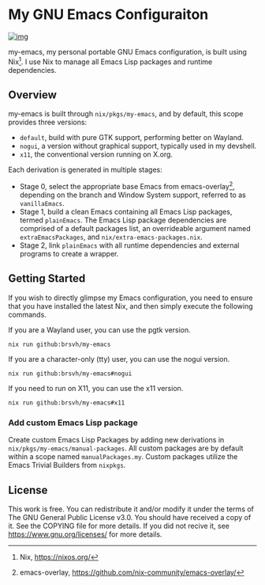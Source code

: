 # My GNU Emacs Configuraiton

[![img](https://img.shields.io/badge/cachix-brsvh-blue.svg)](https://brsvh.cachix.org)

my-emacs, my personal portable GNU Emacs configuration, is built using
Nix[^1]. I use Nix to manage all Emacs Lisp packages and runtime
dependencies.

## Overview

my-emacs is built through `nix/pkgs/my-emacs`, and by default, this
scope provides three versions:

- `default`, build with pure GTK support, performing better on Wayland.
- `nogui`, a version without graphical support, typically used in my
  devshell.
- `x11`, the conventional version running on X.org.

Each derivation is generated in multiple stages:

- Stage 0, select the appropriate base Emacs from emacs-overlay[^2],
  depending on the branch and Window System support, referred to as
  `vanillaEmacs`.
- Stage 1, build a clean Emacs containing all Emacs Lisp packages,
  termed `plainEmacs`. The Emacs Lisp package dependencies are comprised
  of a default packages list, an overrideable argument named
  `extraEmacsPackages`, and `nix/extra-emacs-packages.nix`.
- Stage 2, link `plainEmacs` with all runtime dependencies and external
  programs to create a wrapper.

## Getting Started

If you wish to directly glimpse my Emacs configuration, you need to
ensure that you have installed the latest Nix, and then simply execute
the following commands.

If you are a Wayland user, you can use the pgtk version.

``` shell
nix run github:brsvh/my-emacs
```

If you are a character-only (tty) user, you can use the nogui version.

``` shell
nix run github:brsvh/my-emacs#nogui
```

If you need to run on X11, you can use the x11 version.

``` shell
nix run github:brsvh/my-emacs#x11
```

### Add custom Emacs Lisp package

Create custom Emacs Lisp Packages by adding new derivations in
`nix/pkgs/my-emacs/manual-packages`. All custom packages are by default
within a scope named `manualPackages.my`. Custom packages utilize the
Emacs Trivial Builders from `nixpkgs`.

## License

This work is free.  You can redistribute it and/or modify it under the
terms of The GNU General Public License v3.0.  You should have received
a copy of it.  See the COPYING file for more details.  If you did not
recive it, see <https://www.gnu.org/licenses/> for more details.

[^1]: Nix, <https://nixos.org/>
[^2]: emacs-overlay, <https://github.com/nix-community/emacs-overlay/>

